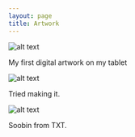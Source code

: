 ```yaml
---
layout: page
title: Artwork
---
```


![alt text](https://sunainapati.github.io/assets/flower.jpg)

My first digital artwork on my tablet 





![alt text](https://sunainapati.github.io/assets/lady.jpg)

Tried making it. 





![alt text](https://sunainapati.github.io/assets/soobin.jpg)

Soobin from TXT.
